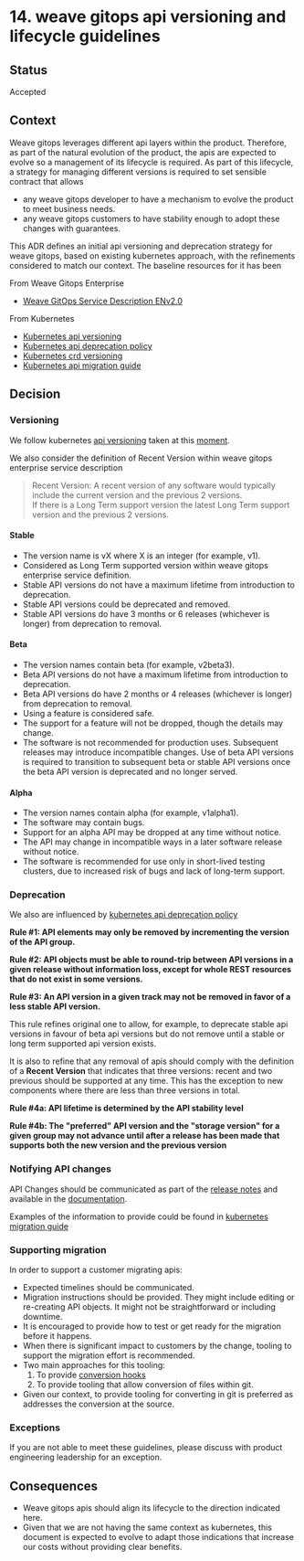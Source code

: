 # 14. weave gitops api versioning and lifecycle guidelines 

## Status

Accepted

## Context

Weave gitops leverages different api layers within the product. Therefore, as part of the natural evolution of the 
product, the apis are expected to evolve so a management of its lifecycle is required. As part of this lifecycle, 
a strategy for managing different versions is required to set sensible contract that allows 

- any weave gitops developer to have a mechanism to evolve the product to meet business needs. 
- any weave gitops customers to have stability enough to adopt these changes with guarantees.

This ADR defines an initial api versioning and deprecation strategy for weave gitops, based on existing kubernetes approach, 
with the refinements considered to match our context. The baseline resources for it has been 

From Weave Gitops Enterprise
- [Weave GitOps Service Description ENv2.0](https://docs.google.com/document/d/1s1m8cRf2Ut2fTOdLbbooaddCh6tlq-wpYIY7ElBf9QA)

From Kubernetes

- [Kubernetes api versioning](https://kubernetes.io/docs/reference/using-api/#api-versioning)
- [Kubernetes api deprecation policy](https://kubernetes.io/docs/reference/using-api/deprecation-policy/)
- [Kubernetes crd versioning](https://kubernetes.io/docs/tasks/extend-kubernetes/custom-resources/custom-resource-definition-versioning/)
- [Kubernetes api migration guide](https://kubernetes.io/docs/reference/using-api/deprecation-guide/)

## Decision

### Versioning  

We follow kubernetes [api versioning](https://kubernetes.io/docs/reference/using-api/#api-versioning) taken at this 
[moment](https://github.com/kubernetes/website/commit/d308cbb35a335a5eb34ef4a7fb8a20ea1b98d100). 

We also consider the definition of Recent Version within weave gitops enterprise service description 

>Recent Version: A recent version of any software would typically include the current version and the previous 2 versions.  
> If there is a Long Term support version the latest Long Term support version and the previous 2 versions.

#### Stable

- The version name is vX where X is an integer (for example, v1).
- Considered as Long Term supported version within weave gitops enterprise service definition. 
- Stable API versions do not have a maximum lifetime from introduction to deprecation.
- Stable API versions could be deprecated and removed.  
- Stable API versions do have 3 months or 6 releases (whichever is longer) from deprecation to removal.

#### Beta

- The version names contain beta (for example, v2beta3).
- Beta API versions do not have a maximum lifetime from introduction to deprecation. 
- Beta API versions do have 2 months or 4 releases (whichever is longer) from deprecation to removal.
- Using a feature is considered safe.
- The support for a feature will not be dropped, though the details may change.
- The software is not recommended for production uses. Subsequent releases may introduce incompatible changes. 
  Use of beta API versions is required to transition to subsequent beta or stable API versions once the beta API version is deprecated and no longer served.

#### Alpha

- The version names contain alpha (for example, v1alpha1).
- The software may contain bugs. 
- Support for an alpha API may be dropped at any time without notice.
- The API may change in incompatible ways in a later software release without notice.
- The software is recommended for use only in short-lived testing clusters, due to increased risk of bugs and lack of long-term support.

### Deprecation

We also are influenced by [kubernetes api deprecation policy](https://kubernetes.io/docs/reference/using-api/deprecation-policy/)

**Rule #1: API elements may only be removed by incrementing the version of the API group.**

**Rule #2: API objects must be able to round-trip between API versions in a given release without information loss, 
except for whole REST resources that do not exist in some versions.**

**Rule #3: An API version in a given track may not be removed in favor of a less stable API version.**

This rule refines original one to allow, for example, to deprecate stable api versions in favour of beta api versions but
do not remove until a stable or long term supported api version exists. 

It is also to refine that any removal of apis should comply with the definition of a **Recent Version** that indicates
that three versions: recent and two previous should be supported at any time. This has the exception to new components where
there are less than three versions in total.

**Rule #4a: API lifetime is determined by the API stability level**

**Rule #4b: The "preferred" API version and the "storage version" for a given group may not advance 
until after a release has been made that supports both the new version and the previous version**

### Notifying API changes

API Changes should be communicated as part of the [release notes](https://github.com/weaveworks/weave-gitops-enterprise/releases) and 
available in the [documentation](https://docs.gitops.weave.works/docs/enterprise/releases/). 

Examples of the information to provide could be found in [kubernetes migration guide](https://kubernetes.io/docs/reference/using-api/deprecation-guide/)

### Supporting migration 

In order to support a customer migrating apis:

- Expected timelines should be communicated.  
- Migration instructions should be provided. They might include editing or re-creating API objects. It might not be straightforward or including downtime.
- It is encouraged to provide how to test or get ready for the migration before it happens.  
- When there is significant impact to customers by the change, tooling to support the migration effort is recommended.
- Two main approaches for this tooling:
  1. To provide [conversion hooks](https://kubernetes.io/docs/tasks/extend-kubernetes/custom-resources/custom-resource-definition-versioning/#webhook-conversion)
  2. To provide tooling that allow conversion of files within git.
- Given our context, to provide tooling for converting in git is preferred as addresses the conversion at the source.


### Exceptions 

If you are not able to meet these guidelines, please discuss with product engineering leadership for an exception. 


## Consequences

- Weave gitops apis should align its lifecycle to the direction indicated here.
- Given that we are not having the same context as kubernetes, this document is expected to evolve to adapt 
  those indications that increase our costs without providing clear benefits. 



